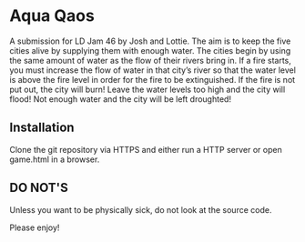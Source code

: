 # Aqua Qaos

A submission for LD Jam 46 by Josh and Lottie. The aim is to keep the five cities alive by supplying them with enough water. The cities begin by using the same amount of water as the flow of their rivers bring in. If a fire starts, you must increase the flow of water in that city’s river so that the water level is above the fire level in order for the fire to be extinguished. If the fire is not put out, the city will burn! Leave the water levels too high and the city will flood! Not enough water and the city will be left droughted!

## Installation

Clone the git repository via HTTPS and either run a HTTP server or open game.html in a browser.

## DO NOT'S
Unless you want to be physically sick, do not look at the source code.

Please enjoy!